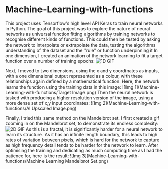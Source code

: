 # Machine-Learning-with-functions
This project uses Tensorflow's high level API Keras to train neural networks in Python.
The goal of this project was to explore the nature of neural networks as universal function fitting algorithms by training networks to recognise different kinds of functions. 
This could then be tested by asking the network to interpolate or extrapolate the data, testing the algorithms understanding of the dataset and the "rule" or function underpinning it
In one dimension, I created an animation of the network learning to fit a target function over a number of training epochs:
![1D GIF](Machine-Learning-with-functions/NN_Learning1D.gif)

Next, I moved to two dimensions, using the x and y coordinates as inputs, with a one dimensional output represented as a colour, with these relationships again defined by a mathematical function.
Here, the network learns the function using the training data in this image:
![Img 1](Machine-Learning-with-functions/Target Image.png)
Then the neural network is tasked with producing a higher resolution version of the image, using a more dense set of x,y input coordinates:
![Img 2](Machine-Learning-with-functions/AI Upscaled Image.png)

Finally, I tried this same method on the Mandelbrot set. I first created a gif zooming in on the Mandelbrot set, to demonstrate its endless complexity:
![2D GIF](Machine-Learning-with-functions/Mandelbrot.gif)
As this is a fractal, it is significantly harder for a neural network to learn its structure.
As it has an infinite length boundary, this leads to high rates of variation between pixels, which is hard for the network to capture as high frequency detail tends to be harder for the network to learn.
After optimising the training and dedicating as much computing time as I had the patience for, here is the result:
![Img 3](Machine-Learning-with-functions/Machine Learning Mandelbrot Set.png)
